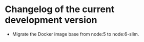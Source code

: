 # Changelog of the current development version

* Migrate the Docker image base from node:5 to node:6-slim.
